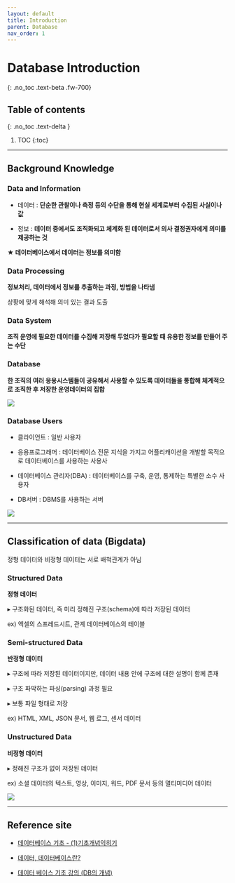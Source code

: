 ```yaml
---
layout: default
title: Introduction
parent: Database
nav_order: 1
---
```


# Database Introduction
{: .no_toc .text-beta .fw-700}

## Table of contents
{: .no_toc .text-delta }

1. TOC
{:toc}

---

## Background Knowledge 

### Data and Information

* 데이터 : **단순한 관찰이나 측정 등의 수단을 통해 현실 세계로부터 수집된 사실이나 값**

* 정보 : **데이터 중에서도 조직화되고 체계화 된 데이터로서 의사 결정권자에게 의미를 제공하는 것**

**★ 데이터베이스에서 데이터는 정보를 의미함**

### Data Processing

**정보처리, 데이터에서 정보를 추출하는 과정, 방법을 나타냄**

상황에 맞게 해석해 의미 있는 결과 도출

### Data System

**조직 운영에 필요한 데이터를 수집해 저장해 두었다가 필요할 때 유용한 정보를 만들어 주는 수단**

### Database

**한 조직의 여러 응용시스템들이 공유해서 사용할 수 있도록 데이터들을 통합해 체계적으로 조직한 후 저장한 운영데이터의 집합**
 
![](https://gekdev.github.io/docs/database/basic/example/data_system.png)

### Database Users

* 클라이언트 : 일반 사용자

* 응용프로그래머 : 데이터베이스 전문 지식을 가지고 어플리캐이션을 개발할 목적으로 데이터베이스를 사용하는 사용사

* 데이터베이스 관리자(DBA) : 데이터베이스를 구축, 운영, 통제하는 특별한 소수 사용자

* DB서버 : DBMS를 사용하는 서버

![](https://gekdev.github.io/docs/database/basic/example/db_basic_structure.png)

---

## Classification of data (Bigdata)

정형 데이터와 비정형 데이터는 서로 배척관계가 아님

### Structured Data

**정형 데이터**

&#9656; 구조화된 데이터, 즉 미리 정해진 구조(schema)에 따라 저장된 데이터

ex) 엑셀의 스프레드시트, 관계 데이터베이스의 테이블

### Semi-structured Data

**반정형 데이터**

&#9656; 구조에 따라 저장된 데이터이지만, 데이터 내용 안에 구조에 대한 설명이 함께 존재

&#9656; 구조 파악하는 파싱(parsing) 과정 필요

&#9656; 보통 파일 형태로 저장

ex) HTML, XML, JSON 문서, 웹 로그, 센서 데이터

### Unstructured Data

**비정형 데이터**

&#9656; 정해진 구조가 없이 저장된 데이터

ex) 소셜 데이터의 텍스트, 영상, 이미지, 워드, PDF 문서 등의 멀티미디어 데이터

![](https://gekdev.github.io/docs/database/basic/example/datatype3.png)

---

## Reference site

* [데이터베이스 기초 - (1)기초개념익히기](https://www.bsidesoft.com/4754)

* [데이터, 데이터베이스란?](https://ahnty0122.tistory.com/26)

* [데이터 베이스 기초 강의 (DB의 개념)](https://nackwon.tistory.com/96)

